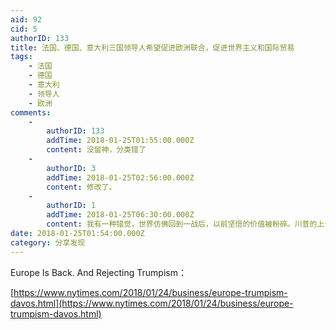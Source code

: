```yaml
---
aid: 92
cid: 5
authorID: 133
title: 法国、德国、意大利三国领导人希望促进欧洲联合，促进世界主义和国际贸易
tags:
    - 法国
    - 德国
    - 意大利
    - 领导人
    - 欧洲
comments:
    -
        authorID: 133
        addTime: 2018-01-25T01:55:00.000Z
        content: 没留神，分类错了
    -
        authorID: 3
        addTime: 2018-01-25T02:56:00.000Z
        content: 修改了。
    -
        authorID: 1
        addTime: 2018-01-25T06:30:00.000Z
        content: 我有一种错觉，世界仿佛回到一战后，以前坚信的价值被粉碎。川普的上台，中国的“崛起”，互联网“主权”……欧洲老牌对价值的回归吧
date: 2018-01-25T01:54:00.000Z
category: 分享发现
---
```


Europe Is Back. And Rejecting Trumpism：

[https://www.nytimes.com/2018/01/24/business/europe-trumpism-davos.html](https://www.nytimes.com/2018/01/24/business/europe-trumpism-davos.html)
